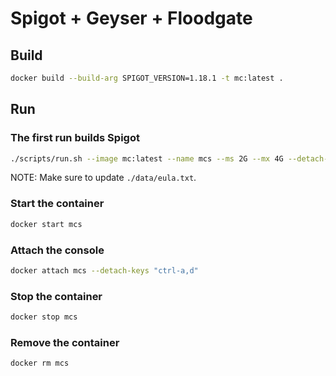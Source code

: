 # Spigot + Geyser + Floodgate

## Build

```sh
docker build --build-arg SPIGOT_VERSION=1.18.1 -t mc:latest .
```

## Run

### The first run builds Spigot

```sh
./scripts/run.sh --image mc:latest --name mcs --ms 2G --mx 4G --detach-keys "ctrl-a,d"
```

NOTE: Make sure to update `./data/eula.txt`.

### Start the container

```sh
docker start mcs
```

### Attach the console

```sh
docker attach mcs --detach-keys "ctrl-a,d"
```

### Stop the container

```sh
docker stop mcs
```

### Remove the container

```sh
docker rm mcs
```

